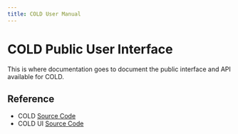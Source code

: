 ```yaml
---
title: COLD User Manual
---
```


COLD Public User Interface
==========================

This is where documentation goes to document the public interface and API available for COLD.

Reference
---------

- COLD [Source Code](https://github.com/caltechlibrary/cold)
- COLD UI [Source Code](https://github.com/caltechlibrary/cold_ui)

